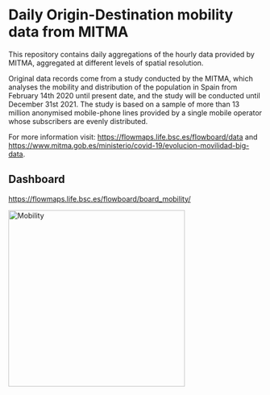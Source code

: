 # Daily Origin-Destination mobility data from MITMA

This repository contains daily aggregations of the hourly data provided by MITMA, aggregated at different levels of spatial resolution.

Original data records come from a study conducted by the MITMA, which analyses the mobility and distribution of the population in Spain from February 14th 2020 until present date, and the study will be conducted until December 31st 2021. The study is based on a sample of more than 13 million anonymised mobile-phone lines provided by a single mobile operator whose subscribers are evenly distributed.

For more information visit: https://flowmaps.life.bsc.es/flowboard/data and https://www.mitma.gob.es/ministerio/covid-19/evolucion-movilidad-big-data.

## Dashboard

https://flowmaps.life.bsc.es/flowboard/board_mobility/

<a href="https://flowmaps.life.bsc.es/flowboard/board_mobility/">
  <img src="https://i.ibb.co/MMHX6DD/image.png"
     alt="Mobility"
     height=350/>
</a>  
